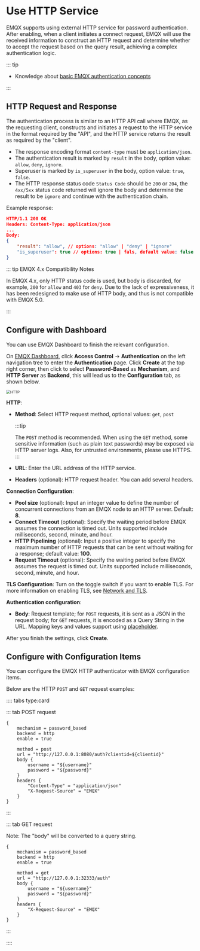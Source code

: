 # Use HTTP Service

EMQX supports using external HTTP service for password authentication. After enabling, when a client initiates a connect request, EMQX will use the received information to construct an HTTP request and determine whether to accept the request based on the query result, achieving a complex authentication logic.

::: tip

- Knowledge about [basic EMQX authentication concepts](../authn/authn.md)

:::

## HTTP Request and Response

The authentication process is similar to an HTTP API call where EMQX, as the requesting client, constructs and initiates a request to the HTTP service in the format required by the "API", and the HTTP service returns the result as required by the "client".

- The response encoding format `content-type` must be `application/json`.
- The authentication result is marked by `result` in the body, option value: `allow`, `deny`, `ignore`.
- Superuser is marked by `is_superuser` in the body, option value: `true`, `false`.
- The HTTP response status code `Status Code` should be `200` or `204`, the `4xx/5xx` status code returned will ignore the body and determine the result to be `ignore` and continue with the authentication chain.

Example response:

```json
HTTP/1.1 200 OK
Headers: Content-Type: application/json
...
Body:
{
    "result": "allow", // options: "allow" | "deny" | "ignore"
    "is_superuser": true // options: true | fals, default value: false
}
```

::: tip EMQX 4.x Compatibility Notes

In EMQX 4.x, only HTTP status code is used, but body is discarded, for example, `200` for `allow` and `403` for `deny`.
Due to the lack of expressiveness, it has been redesigned to make use of HTTP body, and thus is not compatible with EMQX 5.0.

:::

## Configure with Dashboard

You can use EMQX Dashboard to finish the relevant configuration.

On [EMQX Dashboard](http://127.0.0.1:18083/#/authentication), click **Access Control** -> **Authentication** on the left navigation tree to enter the **Authentication** page. Click **Create** at the top right corner, then click to select **Password-Based** as **Mechanism**, and **HTTP Server** as **Backend**, this will lead us to the **Configuration** tab, as shown below.

<img src="./assets/authn-http.png" alt="HTTP" style="zoom:67%;" />



**HTTP**:

- **Method**: Select HTTP request method, optional values: `get`, `post`

  :::tip

  The `POST` method is recommended. When using the `GET` method, some sensitive information (such as plain text passwords) may be exposed via HTTP server logs. Also, for untrusted environments, please use HTTPS.
   :::

- **URL**: Enter the URL address of the HTTP service.
- **Headers** (optional): HTTP request header. You can add several headers.

**Connection Configuration**:

- **Pool size** (optional): Input an integer value to define the number of concurrent connections from an EMQX node to an HTTP server. Default: **8**. <!--有范围吗？-->
- **Connect Timeout** (optional): Specify the waiting period before EMQX assumes the connection is timed out. Units supported include milliseconds, second, minute, and hour.
- **HTTP Pipelining** (optional): Input a positive integer to specify the maximum number of HTTP requests that can be sent without waiting for a response; default value: **100**.
- **Request Timeout** (optional): Specify the waiting period before EMQX assumes the request is timed out. Units supported include milliseconds, second, minute, and hour.

**TLS Configuration**: Turn on the toggle switch if you want to enable TLS. For more information on enabling TLS, see [Network and TLS](../../network/overview.md).

**Authentication configuration**:

- **Body**: Request template; for `POST` requests, it is sent as a JSON in the request body; for `GET` requests, it is encoded as a Query String in the URL. Mapping keys and values support using [placeholder](./authn.md#authentication-placeholders).

After you finish the settings, click **Create**.

## Configure with Configuration Items

You can configure the EMQX HTTP authenticator with EMQX configuration items. <!--For details, see [authn-http:post](../../configuration/configuration-manual.html#authn-http:post) and [authn-http:get](../../configuration/configuration-manual.html#authn-http:get). -->

Below are the HTTP `POST` and `GET` request examples:

:::: tabs type:card

::: tab POST request

```hcl
{
    mechanism = password_based
    backend = http
    enable = true

    method = post
    url = "http://127.0.0.1:8080/auth?clientid=${clientid}"
    body {
        username = "${username}"
        password = "${password}"
    }
    headers {
        "Content-Type" = "application/json"
        "X-Request-Source" = "EMQX"
    }
}
```

:::

::: tab GET request

Note: The "body" will be converted to a query string.

```hcl
{
    mechanism = password_based
    backend = http
    enable = true

    method = get
    url = "http://127.0.0.1:32333/auth"
    body {
        username = "${username}"
        password = "${password}"
    }
    headers {
        "X-Request-Source" = "EMQX"
    }
}
```

:::

::::
